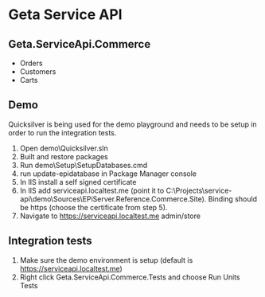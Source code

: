 # Geta Service API

## Geta.ServiceApi.Commerce

* Orders
* Customers
* Carts


## Demo
Quicksilver is being used for the demo playground and needs to be setup in order to run the integration tests.

1. Open demo\Quicksilver.sln
2. Built and restore packages
3. Run demo\Setup\SetupDatabases.cmd
4. run update-epidatabase in Package Manager console
5. In IIS install a self signed certificate
6. In IIS add serviceapi.localtest.me (point it to C:\Projects\service-api\demo\Sources\EPiServer.Reference.Commerce.Site). Binding should be https (choose the certificate from step 5).
7. Navigate to https://serviceapi.localtest.me admin/store


## Integration tests

1. Make sure the demo environment is setup (default is https://serviceapi.localtest.me)
2. Right click Geta.ServiceApi.Commerce.Tests and choose Run Units Tests
